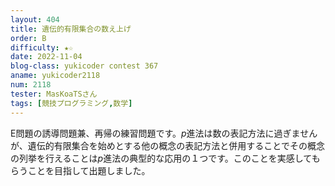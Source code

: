 ```yaml
---
layout: 404
title: 遺伝的有限集合の数え上げ
order: B
difficulty: ★☆
date: 2022-11-04
blog-class: yukicoder contest 367
aname: yukicoder2118
num: 2118
tester: MasKoaTSさん
tags: [競技プログラミング,数学]
---
```


E問題の誘導問題兼、再帰の練習問題です。$p$進法は数の表記方法に過ぎませんが、遺伝的有限集合を始めとする他の概念の表記方法と併用することでその概念の列挙を行えることは$p$進法の典型的な応用の１つです。このことを実感してもらうことを目指して出題しました。
